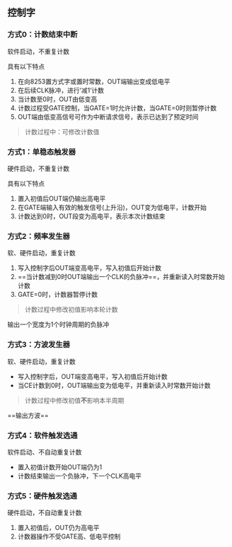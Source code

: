 ## 控制字

### 方式0：计数结束中断

软件启动，不重复计数

具有以下特点

1. 在向8253置方式字或置时常数，OUT端输出变成低电平
2. 在后续CLK脉冲，进行‘减1’计数
3. 当计数至0时，OUT由低变高
4. 计数过程受GATE控制，当GATE=1时允许计数，当GATE=0时则暂停计数
5. OUT端由低变高信号可作为中断请求信号，表示已达到了预定时间

> 计数过程中：可修改计数值

### 方式1：单稳态触发器

硬件启动，不重复计数

具有以下特点

1. 置入初值后OUT端仍输出高电平
2. 在GATE端输入有效的触发信号(上升沿)，OUT变为低电平，计数开始
3. 计数达到0时，OUT段变为高电平，表示本次计数结束

### 方式2：频率发生器

软、硬件启动，重复计数

1. 写入控制字后OUT端变高电平，写入初值后开始计数
2. ==当计数减到0时OUT端输出一个CLK的负脉冲==，并重新读入时常数开始计数
3. GATE=0时，计数器暂停计数

> 计数过程中修改初值影响本轮计数

输出一个宽度为1个时钟周期的负脉冲

### 方式3：方波发生器

软、硬件启动，重复计数

* 写入控制字后，OUT端变高电平，写入初值后开始计数
* 当CE计数到0时，OUT端输出变为低电平，并重新读入时常数开始计数

> 计数过程中修改初值**不**影响本半周期

==输出方波==
### 方式4：软件触发选通

软件启动、不自动重复计数

* 置入初值计数开始OUT端仍为1
* 计数结束输出一个负脉冲，下一个CLK高电平

### 方式5：硬件触发选通

硬件启动，不自动重复计数

1. 置入初值后，OUT仍为高电平
2. 计数器操作不受GATE高、低电平控制
